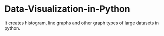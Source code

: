 # Data-Visualization-in-Python
It creates histogram, line graphs and other graph types of large datasets in python.
